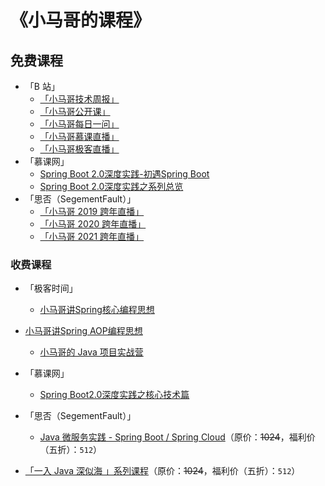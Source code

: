 # 《小马哥的课程》



## 免费课程

- 「B 站」
  - [「小马哥技术周报」](https://space.bilibili.com/327910845/channel/detail?cid=52311)
  - [「小马哥公开课」](https://space.bilibili.com/327910845/channel/detail?cid=78194)
  - [「小马哥每日一问」](https://space.bilibili.com/327910845/channel/detail?cid=80313)
  - [「小马哥慕课直播」](https://space.bilibili.com/327910845/channel/detail?cid=78193)
  - [「小马哥极客直播」](https://space.bilibili.com/327910845/channel/detail?cid=120424)
- 「慕课网」
  - [Spring Boot 2.0深度实践-初遇Spring Boot](https://www.imooc.com/learn/933)
  - [Spring Boot 2.0深度实践之系列总览](https://www.imooc.com/learn/1058)
- 「思否（SegementFault）」
  - [「小马哥 2019 跨年直播」](https://mp.weixin.qq.com/s?__biz=MzIxNDU4NjE1OQ==&mid=2247484085&idx=1&sn=5905f53e69bae9d48b3783a83bde40b3)
  - [「小马哥 2020 跨年直播」](https://ke.sifou.com/course/1650000021471857)
  - [「小马哥 2021 跨年直播」](https://ke.sifou.com/course/1650000038776105)



### 收费课程

- 「极客时间」
  
  - [小马哥讲Spring核心编程思想](https://time.geekbang.org/course/intro/100042601)
- [小马哥讲Spring AOP编程思想](https://time.geekbang.org/course/intro/100066301)
  - [小马哥的 Java 项目实战营](https://u.geekbang.org/subject/java2nd)
  
- 「慕课网」
  
  - [Spring Boot2.0深度实践之核心技术篇](http://t.cn/ReChCU9)

- 「思否（SegementFault）」
  
  - [Java 微服务实践 - Spring Boot / Spring Cloud](https://segmentfault.com/ls/1650000011387052)（原价：~~1024~~，福利价（五折）：`512`）
- [「一入 Java 深似海 」系列课程](http://t.cn/AisU8cBk)（原价：~~1024~~，福利价（五折）：`512`）
  
  
  
  

